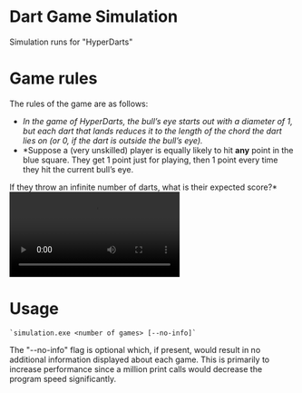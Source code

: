 # Dart Game Simulation
Simulation runs for "HyperDarts"

# Game rules
The rules of the game are as follows:
 - *In the game of HyperDarts, the bull’s eye starts out with a diameter of 1, but each dart that lands reduces it to the length of the chord the dart lies on (or 0, if the dart is outside the bull’s eye).*
 - *Suppose a (very unskilled) player is equally likely to hit **any** point in the blue square. They get 1 point just for playing, then 1 point every time they hit the current bull’s eye.

If they throw an infinite number of darts, what is their expected score?*
![Alt Text](https://video.twimg.com/tweet_video/EBrJMiXU8AAEeCe.mp4)

# Usage
	`simulation.exe <number of games> [--no-info]`
  The "--no-info" flag is optional which, if present, would result in no additional information displayed about each game. This is primarily to increase performance since a million print calls would decrease the program speed significantly.
